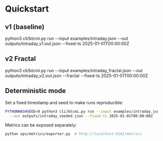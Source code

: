 # Quickstart
## v1 (baseline)
python3 cli/btcmi.py run --input examples/intraday.json --out outputs/intraday_v1.out.json --fixed-ts 2025-01-01T00:00:00Z
## v2 Fractal
python3 cli/btcmi.py run --input examples/intraday_fractal.json --out outputs/intraday_v2.out.json --fractal --fixed-ts 2025-01-01T00:00:00Z

## Deterministic mode

Set a fixed timestamp and seed to make runs reproducible:

```bash
PYTHONHASHSEED=0 python3 cli/btcmi.py run --input examples/intraday.json \
  --out outputs/intraday_seeded.json --fixed-ts 2025-01-01T00:00:00Z
```

Metrics can be exposed separately:

```bash
python ops/metrics/exporter.py  # http://localhost:9101/metrics
```
